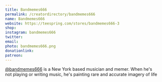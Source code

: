 ```yaml
---
title: Bandmemes666
permalink: /creatordirectory/bandmemes666
name: Bandmemes666
website: https://teespring.com/stores/bandmemes666-3
shop:
instagram: bandmemes666
twitter:
email: 
photo: bandmemes666.png
donationlink:
patreon:
---
```

[@bandmemes666](https://www.instagram.com/bandmemes666) is a New York based musician and memer. When he's not playing or writing music, he's painting rare and accurate imagery of life 